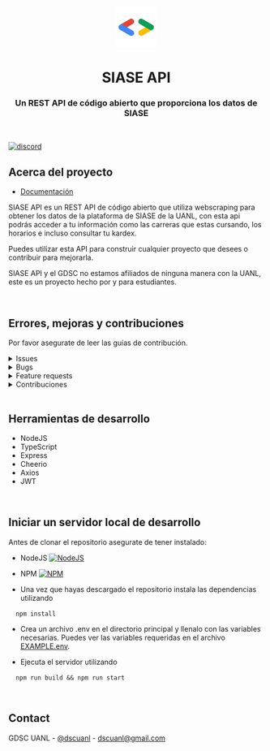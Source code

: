 
<br />
<p align="center">
    <img src="./assets/logo.png" alt="Logo" width="80" height="80">

  <h1 align="center">SIASE API</h1>

  <h3 align="center">
   Un REST API de código abierto que proporciona los datos de SIASE
    <br />
  </h3>
</p>


<br>

[![discord](https://img.shields.io/discord/761984010170794015)](https://discord.gg/ZS52h7HKKJ)

<!-- ABOUT THE PROJECT -->

## Acerca del proyecto

* [Documentación](https://siaseapi.docs.apiary.io/#)

SIASE API es un REST API de código abierto que utiliza webscraping para obtener los datos de la plataforma de SIASE de la UANL, con esta api podrás acceder a tu información como las carreras que estas cursando, los horarios e incluso consultar tu kardex.

Puedes utilizar esta API para construir cualquier proyecto que desees o contribuir para mejorarla.

SIASE API y el GDSC no estamos afiliados de ninguna manera con la UANL, este es un proyecto hecho por y para estudiantes.


<br>

## Errores, mejoras y contribuciones

Por favor asegurate de leer las guías de contribución.

<details><summary>Issues</summary>

1. **Antes de reportar un issue por favor echa un vistazo a los [issues](https://github.com/GDSC-UANL/siase-api/issues) abiertos.**
2. Si tienes alguna duda puedes preguntar en nuestro [Discord](https://discord.gg/ZS52h7HKKJ)

</details>

<details><summary>Bugs</summary>

* Incluye los pasos para reproducir
* Incluye screenshots si es necesario 

</details>

<details><summary>Feature requests</summary>

* Escribe una explicación detallada, donde se menciona que es lo que se debería de hacer y como.
* Incluye screenshots si es necesario 
* Ten en cuenta que estamos limitados a las capacidades de la plataforma de SIASE

</details>

<details><summary>Contribuciones</summary>

Por favor mira nuestro apartado de [contribuciones](https://github.com/GDSC-UANL/siase-api/blob/master/contributing.md)

</details>

<br>

## Herramientas de desarrollo

- NodeJS
- TypeScript
- Express
- Cheerio
- Axios
- JWT

<!-- GETTING STARTED -->
<br>

## Iniciar un servidor local de desarrollo
Antes de clonar el repositorio asegurate de tener instalado:

- NodeJS [![NodeJS](https://img.shields.io/badge/NodeJS-v14.15.6-green)](https://nodejs.org/es/)
- NPM [![NPM](https://img.shields.io/npm/v/npm)](https://nodejs.org/es/)


- Una vez que hayas descargado el repositorio instala las dependencias utilizando

```
  npm install
```

- Crea un archivo .env en el directorio principal y llenalo con las variables necesarias. Puedes ver las variables requeridas en el archivo [EXAMPLE.env](https://github.com/GDSC-UANL/siase-api/blob/master/EXAMPLE.env).

- Ejecuta el servidor utilizando

```
  npm run build && npm run start
```


<!-- CONTACT -->
<br>

## Contact

GDSC UANL - [@dscuanl](https://twitter.com/gdscuanl) - dscuanl@gmail.com
